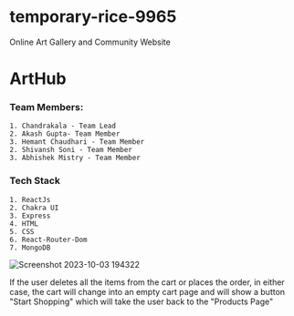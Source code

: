 # temporary-rice-9965
Online Art Gallery and Community Website


# ArtHub

### Team Members:
    1. Chandrakala - Team Lead
    2. Akash Gupta- Team Member
    3. Hemant Chaudhari - Team Member
    2. Shivansh Soni - Team Member
    3. Abhishek Mistry - Team Member

### Tech Stack 
    1. ReactJs
    2. Chakra UI
    3. Express
    4. HTML
    5. CSS
    6. React-Router-Dom
    7. MongoDB
    

![Screenshot 2023-10-03 194322](https://github.com/official-Shivansh/temporary-rice-9965/assets/117287131/1e411c6b-2c9e-4ad4-983e-da34925f7500)


If the user deletes all the items from the cart or places the order, in either case, the cart will change into an empty cart page and will show a button "Start Shopping" which will take the user back to the "Products Page"



